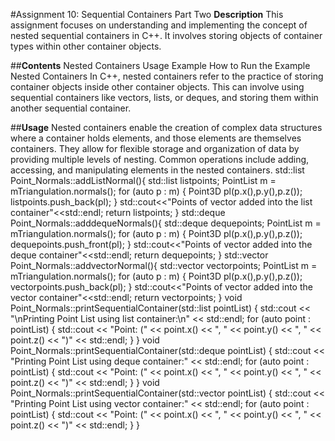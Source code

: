 #Assignment 10: Sequential Containers Part Two
**Description**
This assignment focuses on understanding and implementing the concept of nested sequential containers in C++. 
It involves storing objects of container types within other container objects.

##**Contents**
Nested Containers
Usage
Example
How to Run the Example
Nested Containers
In C++, nested containers refer to the practice of storing container objects inside other container objects. This can involve using sequential containers like vectors, lists, or deques, and storing them within another sequential container.

##**Usage**
Nested containers enable the creation of complex data structures where a container holds elements, and those elements are themselves containers.
They allow for flexible storage and organization of data by providing multiple levels of nesting.
Common operations include adding, accessing, and manipulating elements in the nested containers.
std::list<Point3D> Point_Normals::addListNormal(){
    std::list<Point3D> listpoints;
    PointList m = mTriangulation.normals();
    for (auto p : m)
    {
        Point3D pl(p.x(),p.y(),p.z());
        listpoints.push_back(pl);
    }
    std::cout<<"Points of vector added into the list container"<<std::endl;
    return listpoints;
}
std::deque<Point3D> Point_Normals::adddequeNormals(){
    std::deque<Point3D> dequepoints;
    PointList m = mTriangulation.normals();
    for (auto p : m)
    {
        Point3D pl(p.x(),p.y(),p.z());
        dequepoints.push_front(pl);
    }
    std::cout<<"Points of vector added into the deque container"<<std::endl;
    return dequepoints;
}
std::vector<Point3D> Point_Normals::addvectorNormal(){
    std::vector<Point3D> vectorpoints;
    PointList m = mTriangulation.normals();
    for (auto p : m)
    {
        Point3D pl(p.x(),p.y(),p.z());
        vectorpoints.push_back(pl);
    }
    std::cout<<"Points of vector added into the vector container"<<std::endl;
    return vectorpoints;
}
void Point_Normals::printSequentialContainer(std::list<Point3D> pointList) {
    std::cout << "\nPrinting Point List using list container:\n" << std::endl;
    for (auto point : pointList) {
        std::cout << "Point: (" << point.x() << ", " << point.y() << ", " << point.z() << ")" << std::endl;
    }
}
void Point_Normals::printSequentialContainer(std::deque<Point3D> pointList) {
    std::cout << "Printing Point List using deque container:" << std::endl;
    for (auto point : pointList) {
        std::cout << "Point: (" << point.x() << ", " << point.y() << ", " << point.z() << ")" << std::endl;
    }
}
void Point_Normals::printSequentialContainer(std::vector<Point3D> pointList) {
    std::cout << "Printing Point List using vector container:" << std::endl;
    for (auto point : pointList) {
        std::cout << "Point: (" << point.x() << ", " << point.y() << ", " << point.z() << ")" << std::endl;
    }
}
